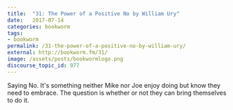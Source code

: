 ```yaml
---
title:  "31: The Power of a Positive No by William Ury"
date:   2017-07-14
categories: bookworm
tags:
- bookworm
permalink: /31-the-power-of-a-positive-no-by-william-ury/
external: http://bookworm.fm/31/
image: /assets/posts/bookwormlogo.png
discourse_topic_id: 977
---
```

Saying No. It's something neither Mike nor Joe enjoy doing but know they need to embrace. The question is whether or not they can bring themselves to do it.
<!--more-->